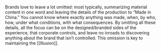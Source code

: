 Brands love to leave a lot omitted: most typically, summarizing material content in one word and leaving the details of the production to “Made in China.” You cannot know where exactly anything was made, when, by who, how, under what conditions, with what consequences. By omitting all these details, all the focus can be on the designed/branded sides of the experience, that corporate controls, and leave no inroads to discovering anything about the brand that isn’t controlled. This omission is key to maintaining the [[Illusion]].